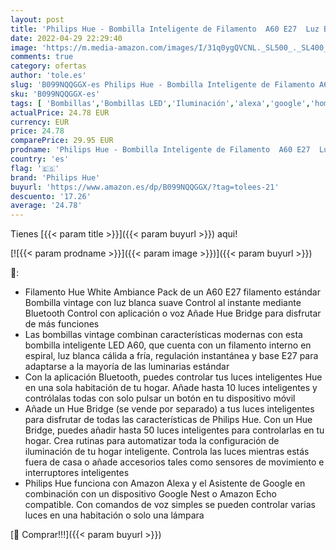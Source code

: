 ```yaml
---
layout: post
title: 'Philips Hue - Bombilla Inteligente de Filamento  A60 E27  Luz Blanca de Cálida a Fría  7W  Compatible con Alexa y Google Home  929002477501 '
date: 2022-04-29 22:29:40
image: 'https://m.media-amazon.com/images/I/31q0ygQVCNL._SL500_._SL400_.jpg'
comments: true
category: ofertas
author: 'tole.es'
slug: 'B099NQQGGX-es Philips Hue - Bombilla Inteligente de Filamento A60 E27...'
sku: 'B099NQQGGX-es'
tags: [ 'Bombillas','Bombillas LED','Iluminación','alexa','google','home','hue','philips','philips hue','🇪🇸', ]
actualPrice: 24.78 EUR
currency: EUR
price: 24.78
comparePrice: 29.95 EUR
prodname: 'Philips Hue - Bombilla Inteligente de Filamento  A60 E27  Luz Blanca de Cálida a Fría  7W  Compatible con Alexa y Google Home  929002477501 '
country: 'es'
flag: '🇪🇸'
brand: 'Philips Hue'
buyurl: 'https://www.amazon.es/dp/B099NQQGGX/?tag=tolees-21'
descuento: '17.26'
average: '24.78'
---
```


Tienes [{{< param title >}}]({{< param buyurl >}}) aqui!

[![{{< param prodname >}}]({{< param image >}})]({{< param buyurl >}})

🔎:

- Filamento Hue White Ambiance Pack de un A60 E27 filamento estándar Bombilla vintage con luz blanca suave Control al instante mediante Bluetooth Control con aplicación o voz Añade Hue Bridge para disfrutar de más funciones
- Las bombillas vintage combinan características modernas con esta bombilla inteligente LED A60, que cuenta con un filamento interno en espiral, luz blanca cálida a fría, regulación instantánea y base E27 para adaptarse a la mayoría de las luminarias estándar
- Con la aplicación Bluetooth, puedes controlar tus luces inteligentes Hue en una sola habitación de tu hogar. Añade hasta 10 luces inteligentes y contrólalas todas con solo pulsar un botón en tu dispositivo móvil
- Añade un Hue Bridge (se vende por separado) a tus luces inteligentes para disfrutar de todas las características de Philips Hue. Con un Hue Bridge, puedes añadir hasta 50 luces inteligentes para controlarlas en tu hogar. Crea rutinas para automatizar toda la configuración de iluminación de tu hogar inteligente. Controla las luces mientras estás fuera de casa o añade accesorios tales como sensores de movimiento e interruptores inteligentes
- Philips Hue funciona con Amazon Alexa y el Asistente de Google en combinación con un dispositivo Google Nest o Amazon Echo compatible. Con comandos de voz simples se pueden controlar varias luces en una habitación o solo una lámpara

[🛒 Comprar!!!]({{< param buyurl >}})
